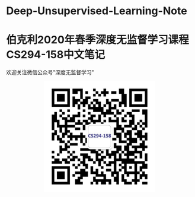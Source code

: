 # Deep-Unsupervised-Learning-Note
# 伯克利2020年春季深度无监督学习课程CS294-158中文笔记
欢迎关注微信公众号"深度无监督学习"
<center> <figure> <img src="./fig/qrcode.jpg"  width="300">
